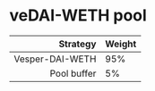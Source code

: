 # veDAI-WETH pool
|Strategy | Weight |
|-------: | --------|
|Vesper-DAI-WETH     | 95%     |
|Pool buffer | 5%     |
